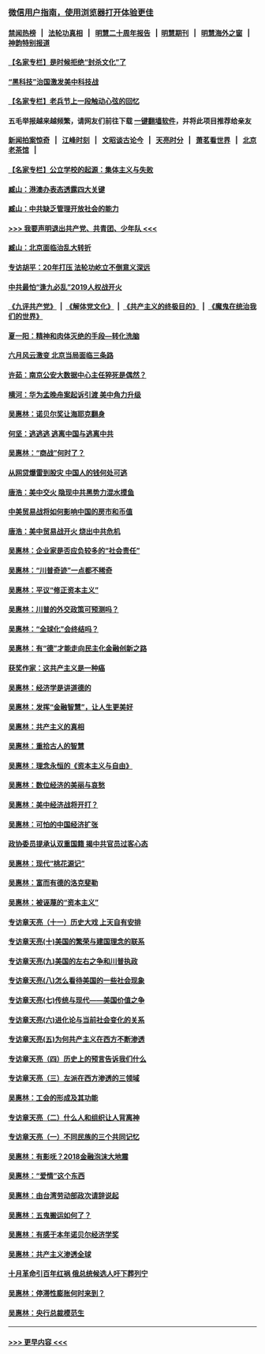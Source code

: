 ### [微信用户指南，使用浏览器打开体验更佳](https://github.com/gfw-breaker/banned-news1/blob/master/indexes/wechat-guide.md?t=0)
#### [禁闻热榜](热点新闻.md?t=0)  &nbsp;&nbsp;|&nbsp;&nbsp; [法轮功真相](https://github.com/gfw-breaker/truth/blob/master/README.md?t=0) &nbsp;&nbsp;|&nbsp;&nbsp; [明慧二十周年报告](https://github.com/gfw-breaker/mh-reports/blob/master/README.md?t=0) &nbsp;&nbsp;|&nbsp;&nbsp;[明慧期刊](https://github.com/gfw-breaker/mh-qikan) &nbsp;&nbsp;|&nbsp;&nbsp; [明慧海外之窗](https://github.com/gfw-breaker/mh-news/blob/master/README.md?t=0) &nbsp;&nbsp;|&nbsp;&nbsp; [神韵特别报道](https://github.com/gfw-breaker/mh-news/blob/master/shenyun.md?t=0)
#### [【名家专栏】是时候拒绝“封杀文化”了](../pages/nsc423/n11814093.md?t=02161611) 
#### [“黑科技”治国激发美中科技战](../pages/nsc423/n11638056.md?t=02161611) 
#### [【名家专栏】老兵节上一段触动心弦的回忆](../pages/nsc423/n11646016.md?t=02161611) 
#### 五毛举报越来越频繁，请网友们前往下载 [一键翻墙软件](https://github.com/gfw-breaker/ssr-accounts)，并将此项目推荐给亲友
#### [新闻拍案惊奇](https://github.com/gfw-breaker/banned-news1/blob/master/pages/link4.md) &nbsp;&nbsp;|&nbsp;&nbsp; [江峰时刻](https://github.com/gfw-breaker/banned-news1/blob/master/pages/link4.md) &nbsp;&nbsp;|&nbsp;&nbsp; [文昭谈古论今](https://github.com/gfw-breaker/banned-news1/blob/master/pages/link4.md) &nbsp;&nbsp;|&nbsp;&nbsp; [天亮时分](https://github.com/gfw-breaker/banned-news1/blob/master/pages/link4.md) &nbsp;&nbsp;|&nbsp;&nbsp; [萧茗看世界](https://github.com/gfw-breaker/banned-news1/blob/master/pages/link4.md) &nbsp;&nbsp;|&nbsp;&nbsp; [北京老茶馆](https://github.com/gfw-breaker/banned-news1/blob/master/pages/link4.md) &nbsp;&nbsp;|&nbsp;&nbsp; 
#### [【名家专栏】公立学校的起源：集体主义与失败](../pages/nsc423/n11601833.md?t=02161611) 
#### [臧山：港澳办表态透露四大关键](../pages/nsc423/n11421628.md?t=02161611) 
#### [臧山：中共缺乏管理开放社会的能力](../pages/nsc423/n11407457.md?t=02161611) 
#### [>>> 我要声明退出共产党、共青团、少年队 <<<](https://github.com/begood0513/goodnews/blob/master/quit/letter.md) 
#### [臧山：北京面临治乱大转折](../pages/nsc423/n11406895.md?t=02161611) 
#### [专访胡平：20年打压 法轮功屹立不倒意义深远](../pages/nsc423/n11398800.md?t=02161611) 
#### [中共最怕“逢九必乱”2019人权战开火](../pages/nsc423/n11385248.md?t=02161611) 
#### [《九评共产党》](https://github.com/begood0513/9ping.md/blob/master/README.md) &nbsp;|&nbsp; [《解体党文化》](../../../../jtdwh.md/blob/master/README.md)  &nbsp;|&nbsp; [《共产主义的终极目的》](../../../../gczydzjmd.md/blob/master/README.md) &nbsp;|&nbsp; [《魔鬼在统治我们的世界》](../../../../mgztzwmdsj.md/blob/master/README.md) 
#### [夏一阳：精神和肉体灭绝的手段—转化洗脑](../pages/nsc423/n11368250.md?t=02161611) 
#### [六月风云激变 北京当局面临三条路](../pages/nsc423/n11313668.md?t=02161611) 
#### [许茹：南京公安大数据中心主任猝死是偶然？](../pages/nsc423/n11064744.md?t=02161611) 
#### [横河：华为孟晚舟案起诉引渡 美中角力升级](../pages/nsc423/n11027230.md?t=02161611) 
#### [吴惠林：诺贝尔奖让海耶克翻身](../pages/nsc423/n10890049.md?t=02161611) 
#### [何坚：逃逃逃 逃离中国与逃离中共](../pages/nsc423/n10592891.md?t=02161611) 
#### [吴惠林：“商战”何时了？](../pages/nsc423/n10573558.md?t=02161611) 
#### [从网贷爆雷到股灾 中国人的钱何处可逃](../pages/nsc423/n10572800.md?t=02161611) 
#### [唐浩：美中交火 隐现中共黑势力混水摸鱼](../pages/nsc423/n10544040.md?t=02161611) 
#### [中美贸易战将如何影响中国的房市和币值](../pages/nsc423/n10543697.md?t=02161611) 
#### [唐浩：美中贸易战开火 烧出中共危机](../pages/nsc423/n10540126.md?t=02161611) 
#### [吴惠林：企业家是否应负较多的“社会责任”](../pages/nsc423/n10535022.md?t=02161611) 
#### [吴惠林：“川普奇迹”一点都不稀奇](../pages/nsc423/n10512808.md?t=02161611) 
#### [吴惠林：平议“修正资本主义”](../pages/nsc423/n10495724.md?t=02161611) 
#### [吴惠林：川普的外交政策可预测吗？](../pages/nsc423/n10462387.md?t=02161611) 
#### [吴惠林：“全球化”会终结吗？](../pages/nsc423/n10452838.md?t=02161611) 
#### [吴惠林：有“德”才能走向民主化金融创新之路](../pages/nsc423/n10432292.md?t=02161611) 
#### [获奖作家：这共产主义是一种癌](../pages/nsc423/n10431541.md?t=02161611) 
#### [吴惠林：经济学是讲道德的](../pages/nsc423/n10398014.md?t=02161611) 
#### [吴惠林：发挥“金融智慧”，让人生更美好](../pages/nsc423/n10375019.md?t=02161611) 
#### [吴惠林：共产主义的真相](../pages/nsc423/n10351394.md?t=02161611) 
#### [吴惠林：重拾古人的智慧](../pages/nsc423/n10337691.md?t=02161611) 
#### [吴惠林：理念永恒的《资本主义与自由》](../pages/nsc423/n10316274.md?t=02161611) 
#### [吴惠林：数位经济的美丽与哀愁](../pages/nsc423/n10292946.md?t=02161611) 
#### [吴惠林：美中经济战将开打？](../pages/nsc423/n10258825.md?t=02161611) 
#### [吴惠林：可怕的中国经济扩张](../pages/nsc423/n10219147.md?t=02161611) 
#### [政协委员提承认双重国籍 揭中共官员过客心态](../pages/nsc423/n10208809.md?t=02161611) 
#### [吴惠林：现代“桃花源记”](../pages/nsc423/n10185234.md?t=02161611) 
#### [吴惠林：富而有德的洛克斐勒](../pages/nsc423/n10142264.md?t=02161611) 
#### [吴惠林：被诬蔑的“资本主义”](../pages/nsc423/n10124816.md?t=02161611) 
#### [专访章天亮（十一）历史大戏 上天自有安排](../pages/nsc423/n10094905.md?t=02161611) 
#### [专访章天亮(十)美国的繁荣与建国理念的联系](../pages/nsc423/n10094899.md?t=02161611) 
#### [专访章天亮(九)美国的左右之争和川普执政](../pages/nsc423/n10094889.md?t=02161611) 
#### [专访章天亮(八)怎么看待美国的一些社会现象](../pages/nsc423/n10094857.md?t=02161611) 
#### [专访章天亮(七)传统与现代——美国价值之争](../pages/nsc423/n10093140.md?t=02161611) 
#### [专访章天亮(六)进化论与当前社会变化的关系](../pages/nsc423/n10092036.md?t=02161611) 
#### [专访章天亮(五)为何共产主义在西方不断渗透](../pages/nsc423/n10083620.md?t=02161611) 
#### [专访章天亮（四）历史上的预言告诉我们什么](../pages/nsc423/n10083606.md?t=02161611) 
#### [专访章天亮（三）左派在西方渗透的三领域](../pages/nsc423/n10081115.md?t=02161611) 
#### [吴惠林：工会的形成及其功能](../pages/nsc423/n10080633.md?t=02161611) 
#### [专访章天亮（二）什么人和组织让人背离神](../pages/nsc423/n10076637.md?t=02161611) 
#### [专访章天亮（一）不同民族的三个共同记忆](../pages/nsc423/n10074188.md?t=02161611) 
#### [吴惠林：有影呒？2018金融泡沫大地震](../pages/nsc423/n10040534.md?t=02161611) 
#### [吴惠林：“爱情”这个东西](../pages/nsc423/n10019423.md?t=02161611) 
#### [吴惠林：由台湾劳动部政次请辞说起](../pages/nsc423/n9979679.md?t=02161611) 
#### [吴惠林：五鬼搬运如何了？](../pages/nsc423/n9925338.md?t=02161611) 
#### [吴惠林：有感于本年诺贝尔经济学奖](../pages/nsc423/n9871883.md?t=02161611) 
#### [吴惠林：共产主义渗透全球](../pages/nsc423/n9812748.md?t=02161611) 
#### [十月革命引百年红祸 俄总统候选人吁下葬列宁](../pages/nsc423/n9810182.md?t=02161611) 
#### [吴惠林：停滞性膨胀何时来到？](../pages/nsc423/n9764136.md?t=02161611) 
#### [吴惠林：央行总裁模范生](../pages/nsc423/n9728134.md?t=02161611) 

----
#### [ >>> 更早内容 <<< ](../indexes/nsc423-earlier.md)
